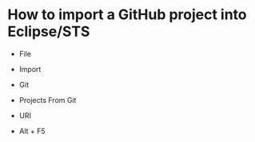 # How to import a GitHub project into Eclipse/STS

- File
- Import
- Git
- Projects From Git
- URI

- Alt + F5